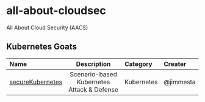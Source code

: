 # all-about-cloudsec
All About Cloud Security (AACS)

## Kubernetes Goats
| Name | Description | Category | Creater |
| :--- | :---: | :--- | :--- |
| [secureKubernetes](https://securekubernetes.com) | Scenario-based Kubernetes Attack & Defense | Kubernetes | @jimmesta |
